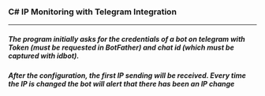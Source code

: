 

### C# IP Monitoring with Telegram Integration
-------

##### The program initially asks for the credentials of a bot on telegram with Token (must be requested in BotFather) and chat id (which must be captured with idbot).

#####  After the configuration, the first IP sending will be received. Every time the IP is changed the bot will alert that there has been an IP change
